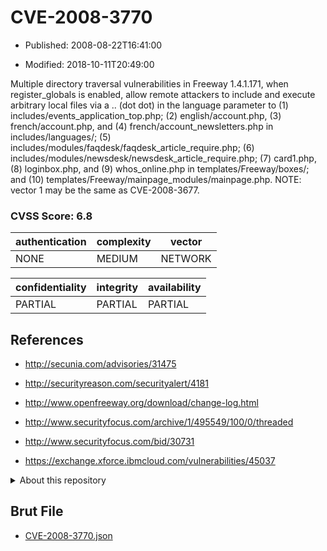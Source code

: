 # CVE-2008-3770

- Published: 2008-08-22T16:41:00

- Modified: 2018-10-11T20:49:00

Multiple directory traversal vulnerabilities in Freeway 1.4.1.171, when register_globals is enabled, allow remote attackers to include and execute arbitrary local files via a .. (dot dot) in the language parameter to (1) includes/events_application_top.php; (2) english/account.php, (3) french/account.php, and (4) french/account_newsletters.php in includes/languages/; (5) includes/modules/faqdesk/faqdesk_article_require.php; (6) includes/modules/newsdesk/newsdesk_article_require.php; (7) card1.php, (8) loginbox.php, and (9) whos_online.php in templates/Freeway/boxes/; and (10) templates/Freeway/mainpage_modules/mainpage.php.  NOTE: vector 1 may be the same as CVE-2008-3677.

### CVSS Score: **6.8**

| authentication | complexity | vector |
| --- | --- | --- |
| NONE | MEDIUM | NETWORK |

| confidentiality | integrity | availability |
| --- | --- | --- |
| PARTIAL | PARTIAL | PARTIAL |

## References

* http://secunia.com/advisories/31475

* http://securityreason.com/securityalert/4181

* http://www.openfreeway.org/download/change-log.html

* http://www.securityfocus.com/archive/1/495549/100/0/threaded

* http://www.securityfocus.com/bid/30731

* https://exchange.xforce.ibmcloud.com/vulnerabilities/45037

<details>
<summary>About this repository</summary> 

  This repository is part of the project [Live Hack CVE](https://github.com/Live-Hack-CVE). Main website can be found [www.live-hack.org](https://www.live-hack.org) 
  
  Made by [Sn0wAlice](https://github.com/Sn0wAlice) for the people that care about security and need to have a feed of the latest CVEs. Hope you enjoy it, don't forget to star the repo and follow me on [Twitter](https://twitter.com/Sn0wAlice) and [Github](https://github.com/Sn0wAlice). And that is my [personnal website](https://www.alice-snow.me/)

  - [Home Page](https://github.com/Live-Hack-CVE)
  - [Framework](https://github.com/Live-Hack-CVE/cve-framework)
  - [CVE database](https://github.com/Live-Hack-CVE/full_database)
  - [Changelog](https://github.com/Live-Hack-CVE/Changelog)
</details>

## Brut File

* [CVE-2008-3770.json](https://raw.githubusercontent.com/Live-Hack-CVE/full_database/main/cves/2008/CVE-2008-3770.json)

